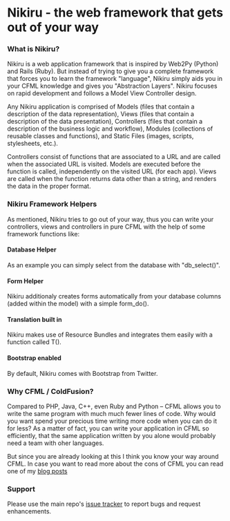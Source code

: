 Nikiru - the web framework that gets out of your way
====================================================

### What is Nikiru? ###

Nikiru is a web application framework that is inspired by Web2Py (Python) and Rails (Ruby). But instead of trying to give you a complete framework that forces you to learn the framework "language", Nikiru simply aids you in your CFML knowledge and gives you "Abstraction Layers". Nikiru focuses on rapid development and follows a Model View Controller design.

Any Nikiru application is comprised of Models (files that contain a description of the data representation), Views (files that contain a description of the data presentation), Controllers (files that contain a description of the business logic and workflow), Modules (collections of reusable classes and functions), and Static Files (images, scripts, stylesheets, etc.).

Controllers consist of functions that are associated to a URL and are called when the associated URL is visited. Models are executed before the function is called, independently on the visited URL (for each app). Views are called when the function returns data other than a string, and renders the data in the proper format.

### Nikiru Framework Helpers ###

As mentioned, Nikiru tries to go out of your way, thus you can write your controllers, views and controllers in pure CFML with the help of some framework functions like:

#### Database Helper ####
As an example you can simply select from the database with "db_select()".

#### Form Helper ####
Nikiru additionaly creates forms automatically from your database columns (added within the model) with a simple form_do().

#### Translation built in ####
Nikiru makes use of Resource Bundles and integrates them easily with a function called T().

#### Bootstrap enabled ####
By default, Nikiru comes with Bootstrap from Twitter.

### Why CFML / ColdFusion? ###

Compared to PHP, Java, C++, even Ruby and Python – CFML allows you to write the same program with much much fewer lines of code. Why would you want spend your precious time writing more code when you can do it for less? As a matter of fact, you can write your application in CFML so efficiently, that the same application written by you alone would probably need a team with oher languages.

But since you are already looking at this I think you know your way around CFML. In case you want to read more about the cons of CFML you can read one of my [blog posts](http://thenitai.com/2012/02/04/why-coldfusion-cfml-has-its-place-and-is-worth-to-learn-it/)

### Support ###



Please use the main repo's [issue tracker](https://github.com/bobsilverberg/CFSelenium/issues) to report bugs and request enhancements.